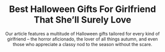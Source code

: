 ---
layout: post
title: Best Halloween Gifts For Girlfriend That She’ll Surely Love
subtitle: Our article features a multitude of Halloween gifts tailored for every kind of girlfriend – the horror aficionado, the lover of all things autumn, and even those who appreciate a classy nod to the season without the scare.
header-img: "img/post/2023/09/copied/medium_halloween_gifts_for_girlfriends_9336e11af9.jpg"
header-style: text
permalink: "/halloween-gifts-girlfriend/"
catalog: true
tags:
  - Recipients 
  - Men
---  